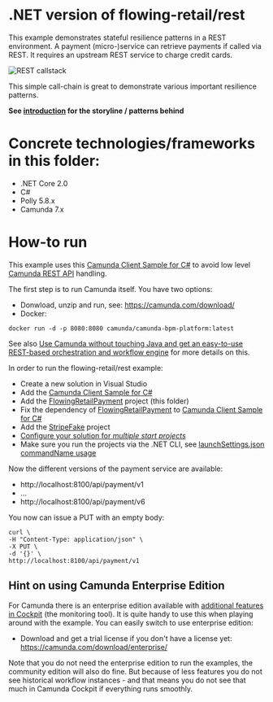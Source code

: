 # .NET version of flowing-retail/rest

This example demonstrates stateful resilience patterns in a REST environment. A payment (micro-)service can retrieve payments if called via REST. It requires an upstream REST service to charge credit cards.

![REST callstack](../../../docs/resilience-patterns/docs/situation.png)

This simple call-chain is great to demonstrate various important resilience patterns.

**See [introduction](../../README.md) for the storyline / patterns behind**

# Concrete technologies/frameworks in this folder:

* .NET Core 2.0
* C#
* Polly 5.8.x
* Camunda 7.x

# How-to run

This example uses this [Camunda Client Sample for C#](https://github.com/berndruecker/camunda-dot-net-showcase/tree/master/CamundaClient) to avoid low level [Camunda REST API](https://docs.camunda.org/manual/latest/reference/rest/) handling. 

The first step is to run Camunda itself. You have two options:

* Donwload, unzip and run, see: https://camunda.com/download/
* Docker: 
```
docker run -d -p 8080:8080 camunda/camunda-bpm-platform:latest
```
See also [Use Camunda without touching Java and get an easy-to-use REST-based orchestration and workflow engine](https://blog.bernd-ruecker.com/use-camunda-without-touching-java-and-get-an-easy-to-use-rest-based-orchestration-and-workflow-7bdf25ac198e) for more details on this.


In order to run the flowing-retail/rest example:

* Create a new solution in Visual Studio
* Add the [Camunda Client Sample for C#](https://github.com/berndruecker/camunda-dot-net-showcase/tree/master/CamundaClient)
* Add the [FlowingRetailPayment](FlowingRetailPayment.csproj) project (this folder)
* Fix the dependency of [FlowingRetailPayment](FlowingRetailPayment.csproj) to [Camunda Client Sample for C#](https://github.com/berndruecker/camunda-dot-net-showcase/tree/master/CamundaClient)
* Add the [StripeFake](../stripe-fake/StripeFake.csproj) project 
* [Configure your solution for *multiple start projects*](https://msdn.microsoft.com/en-us/library/ms165413.aspx)
* Make sure you run the projects via the .NET CLI, see [launchSettings.json commandName usage](https://stackoverflow.com/questions/44645775/launchsettings-json-commandname-usage)

Now the different versions of the payment service are available:

* http://localhost:8100/api/payment/v1
* ...
* http://localhost:8100/api/payment/v6

You now can issue a PUT with an empty body:

```
curl \
-H "Content-Type: application/json" \
-X PUT \
-d '{}' \
http://localhost:8100/api/payment/v1
```


## Hint on using Camunda Enterprise Edition

For Camunda there is an enterprise edition available with [additional features in Cockpit](https://camunda.com/products/cockpit/#/features) (the monitoring tool). It is quite handy to use this when playing around with the example. You can easily switch to use enterprise edition:

* Download and get a trial license if you don't have a license yet: https://camunda.com/download/enterprise/

Note that you do not need the enterprise edition to run the examples, the community edition will also do fine. But because of less features you do not see historical workflow instances - and that means you do not see that much in Camunda Cockpit if everything runs smoothly.
